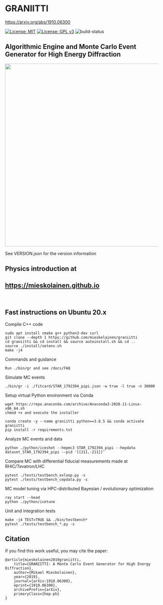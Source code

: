 # GRANIITTI
https://arxiv.org/abs/1910.06300

[![License: MIT](https://img.shields.io/badge/License-MIT-yellow.svg)](https://opensource.org/licenses/MIT)
[![License: GPL v3](https://img.shields.io/badge/License-GPLv3-blue.svg)](https://www.gnu.org/licenses/gpl-3.0)
![build-status](https://raw.githubusercontent.com/mieskolainen/GRANIITTI/master/install/img/build-status.svg?sanitize=true)

## Algorithmic Engine and Monte Carlo Event Generator for High Energy Diffraction

<img width="600px" src="docs/img/dsigmadt.png">

See VERSION.json for the version information


## Physics introduction at
## https://mieskolainen.github.io

</br>


## Fast instructions on Ubuntu 20.x

Compile C++ code
```
sudo apt install cmake g++ python3-dev curl
git clone --depth 1 https://github.com/mieskolainen/graniitti
cd graniitti && cd install && source autoinstall.sh && cd ..
source ./install/setenv.sh 
make -j4
```

Commands and guidance
```
Run ./bin/gr and see /docs/FAQ
```

Simulate MC events
```
./bin/gr -i ./fitcard/STAR_1792394_pipi.json -w true -l true -n 30000
```

Setup virtual Python environment via Conda
```
wget https://repo.anaconda.com/archive/Anaconda3-2020.11-Linux-x86_64.sh
chmod +x and execute the installer

conda create -y --name graniitti python==3.8.5 && conda activate graniitti
pip install -r requirements.txt
```

Analyze MC events and data
```
python ./python/iceshot --hepmc3 STAR_1792394_pipi --hepdata dataset_STAR_1792394_pipi --pid '[[211,-211]]'
```

Compare MC with differential fiducial measurements made at RHIC/Tevatron/LHC
```
pytest ./tests/testbench_exloop.py -s
pytest ./tests/testbench_cepdata.py -s
```

MC model tuning via HPC-distributed Bayesian / evolutionary optimization
```
ray start --head
python ./python/icetune
```

Unit and integration tests
```
make -j4 TEST=TRUE && ./bin/testbench*
pytest ./tests/testbench_*.py -s
```


## Citation

If you find this work useful, you may cite the paper:
```
@article{mieskolainen2019graniitti,
    title={GRANIITTI: A Monte Carlo Event Generator for High Energy Diffraction},
    author={Mikael Mieskolainen},
    year={2019},
    journal={arXiv:1910.06300},
    eprint={1910.06300},
    archivePrefix={arXiv},
    primaryClass={hep-ph}
}
```
